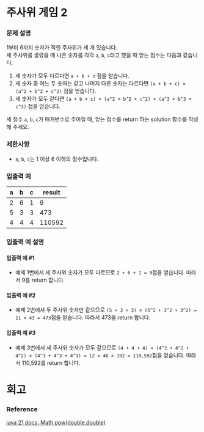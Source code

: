 # 주사위 게임 2
### 문제 설명
1부터 6까지 숫자가 적힌 주사위가 세 개 있습니다.  
세 주사위를 굴렸을 때 나온 숫자를 각각 `a`, `b`, `c`라고 했을 때 얻는 점수는 다음과 같습니다.

1. 세 숫자가 모두 다르다면 `a + b + c` 점을 얻습니다.
2. 세 숫자 중 어느 두 숫자는 같고 나머지 다른 숫자는 다르다면 `(a + b + c) × (a^2 + b^2 + c^2)` 점을 얻습니다.
3. 세 숫자가 모두 같다면 `(a + b + c) × (a^2 + b^2 + c^2) × (a^3 + b^3 + c^3)` 점을 얻습니다.

세 정수 `a`, `b`, `c`가 매개변수로 주어질 때, 얻는 점수를 return 하는 solution 함수를 작성해 주세요.

### 제한사항
- `a`, `b`, `c`는 1 이상 6 이하의 정수입니다.

### 입출력 예

| a  | b  | c  | result  |
|----|----|----|---------|
| 2  | 6  | 1  | 9       |
| 5  | 3  | 3  | 473     |
| 4  | 4  | 4  | 110592  |

### 입출력 예 설명
#### 입출력 예 #1
- 예제 1번에서 세 주사위 숫자가 모두 다르므로 `2 + 6 + 1 = 9`점을 얻습니다. 따라서 9를 return 합니다.

#### 입출력 예 #2
- 예제 2번에서 두 주사위 숫자만 같으므로 `(5 + 3 + 3) × (5^2 + 3^2 + 3^2) = 11 × 43 = 473`점을 얻습니다. 따라서 473을 return 합니다.

#### 입출력 예 #3
- 예제 3번에서 세 주사위 숫자가 모두 같으므로 `(4 + 4 + 4) × (4^2 + 4^2 + 4^2) × (4^3 + 4^3 + 4^3) = 12 × 48 × 192 = 110,592`점을 얻습니다. 
따라서 110,592를 return 합니다.
# 회고
### Reference
[java 21 docs: Math.pow(double,double)](https://docs.oracle.com/en/java/javase/21/docs/api/java.base/java/lang/Math.html#pow(double,double))